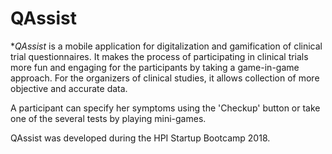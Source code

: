 # QAssist

**QAssist* is a mobile application for digitalization and gamification of clinical trial questionnaires. It makes the process of participating in clinical trials more fun and engaging for the participants by taking a game-in-game approach. For the organizers of clinical studies, it allows collection of more objective and accurate data. 

A participant can specify her symptoms using the 'Checkup' button or take one of the several tests by playing mini-games.

QAssist was developed during the HPI Startup Bootcamp 2018.
